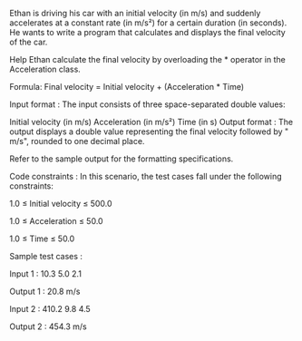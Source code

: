 Ethan is driving his car with an initial velocity (in m/s) and suddenly accelerates at a constant rate (in m/s²) for a certain duration (in seconds). He wants to write a program that calculates and displays the final velocity of the car.



Help Ethan calculate the final velocity by overloading the * operator in the Acceleration class.



Formula: Final velocity = Initial velocity + (Acceleration * Time)

Input format :
The input consists of three space-separated double values:

Initial velocity (in m/s)
Acceleration (in m/s²)
Time (in s)
Output format :
The output displays a double value representing the final velocity followed by " m/s", rounded to one decimal place.



Refer to the sample output for the formatting specifications.

Code constraints :
In this scenario, the test cases fall under the following constraints:

1.0 ≤ Initial velocity ≤ 500.0

1.0 ≤ Acceleration ≤ 50.0

1.0 ≤ Time ≤ 50.0

Sample test cases :

Input 1 :
10.3 5.0 2.1

Output 1 :
20.8 m/s

Input 2 :
410.2 9.8 4.5

Output 2 :
454.3 m/s
